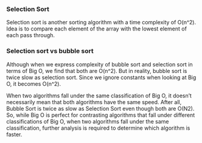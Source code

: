 ### Selection Sort
Selection sort is another sorting algorithm with a time complexity of O(n^2). Idea is to compare each element of the array with the lowest element of each pass through. 

### Selection sort vs bubble sort
Although when we express complexity of bubble sort and selection sort in terms of Big O, we find that both are O(n^2). But in reality, bubble sort is twice slow as selection sort. Since we ignore constants when looking at Big O, it becomes O(n^2).

When two algorithms fall under the same classification of Big O, it doesn’t necessarily mean that both algorithms have the same speed. After all, Bubble Sort is twice as slow as Selection Sort even though both are O(N2). So, while Big O is perfect for contrasting algorithms that fall under different classifications of Big O, when two algorithms fall under the same classification, further analysis is required to determine which algorithm is faster.